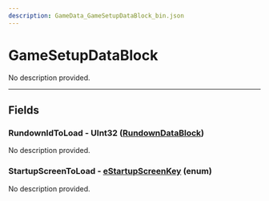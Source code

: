 ```yaml
---
description: GameData_GameSetupDataBlock_bin.json
---
```


# GameSetupDataBlock

No description provided.

***

## Fields

### RundownIdToLoad - UInt32 ([RundownDataBlock](../main/rundown.md))

No description provided.

### StartupScreenToLoad - [eStartupScreenKey](../../enum-types.md#estartupscreenkey) (enum)

No description provided.
